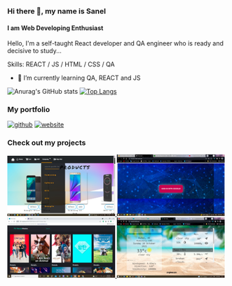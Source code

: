
### Hi there 👋, my name is Sanel
#### I am Web Developing Enthusiast
Hello,  I'm a self-taught React developer and QA engineer who is ready and decisive to study...

Skills:  REACT / JS / HTML / CSS / QA

- 🌱 I’m currently learning QA, REACT and JS 
                           
![Anurag's GitHub stats](https://github-readme-stats.vercel.app/api?username=Sanelsss&hide=contribs,prs)
[![Top Langs](https://github-readme-stats.vercel.app/api/top-langs/?username=Sanelsss&layout=compact)](https://github.com/anuraghazra/github-readme-stats)

### My portfolio

[<img src='https://cdn.jsdelivr.net/npm/simple-icons@3.0.1/icons/github.svg' alt='github' height='40'>](https://github.com/Sanelsss)  [<img src='https://cdn.jsdelivr.net/npm/simple-icons@3.0.1/icons/icloud.svg' alt='website' height='40'>](https://sanel.netlify.app/)  

### Check out my projects

<div>
  <a href="https://github.com/Sanelsss/storecetiri">
  <img src="store1.jpg" width="246" />
</a>                              
  <a href="https://github.com/Sanelsss/simple-chat-app">
  <img src="tri.png" width="246" />
</a>   
  <a href="https://github.com/Sanelsss/TBDB-Movies-and-TV-Shows-App">
  <img src="movie.png" width="246" />
</a>   
  <a href="https://github.com/Sanelsss/weather">
  <img src="vrijeme2.png"  width="246" />
</a>                                 
</div>  


